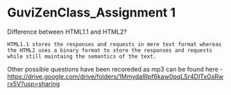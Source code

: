 # GuviZenClass_Assignment 1

Difference between HTML1.1 and HTML2?

	HTML1.1 stores the responses and requests in mere text format whereas the HTML2 uses a binary format to store the responses and requests while still maintaing the semantics of the text.

Other possible questions have been recoreded as mp3 can be found here - https://drive.google.com/drive/folders/1Mmyda9Ipf6kaw0pqLSr4DITxGsRwrx5V?usp=sharing